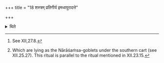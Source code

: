 +++
title = "18 शस्त्रम् प्रतिगीर्य इमध्वयुरादत्ते"

+++

<details><summary>थिते</summary>

18. Having responded for the last time to the śastra,[^1] the Adhvaryu takes the cup (filled for Indra and Agni). The Camasādhvaryus take (their goblets).[^2]   

[^1]: See XII,27.8.  

[^2]: Which are lying as the Nārāśaṁsa-goblets under the southern cart (see XII.25.27). This ritual is parallel to the ritual mentioned in XII.23.15.  
</details>
